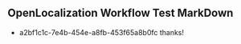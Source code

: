 ## OpenLocalization Workflow Test MarkDown
* a2bf1c1c-7e4b-454e-a8fb-453f65a8b0fc thanks!

<!--HONumber=Jul16_HO3-->


